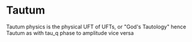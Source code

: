 # Tautum
Tautum physics is the physical UFT of UFTs, or "God's Tautology" hence Tautum as with tau_q phase to amplitude vice versa
